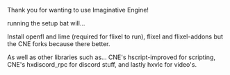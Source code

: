 Thank you for wanting to use Imaginative Engine!

running the setup bat will...

Install openfl and lime (required for flixel to run),
flixel and flixel-addons but the CNE forks because there better.

As well as other libraries such as...
CNE's hscript-improved for scripting,
CNE's hxdiscord_rpc for discord stuff,
and lastly hxvlc for video's.
